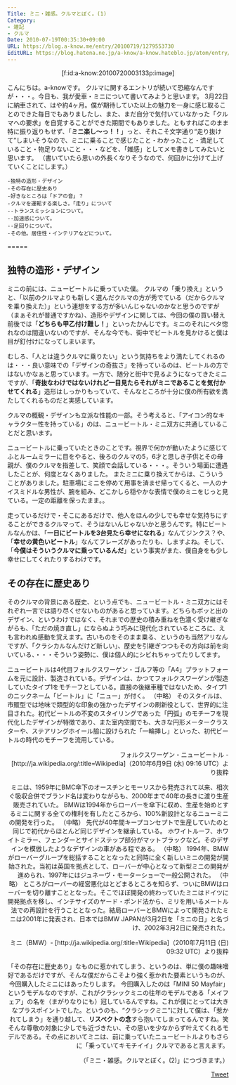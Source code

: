 ```yaml
---
Title: ミニ・雑感。クルマとぼく。(1)
Category:
- 雑記
- クルマ
Date: 2010-07-19T00:35:30+09:00
URL: https://blog.a-know.me/entry/20100719/1279553730
EditURL: https://blog.hatena.ne.jp/a-know/a-know.hateblo.jp/atom/entry/12921228815727979828
---
```


<div align=center>[f:id:a-know:20100720003133p:image]</div>


こんにちは。a-knowです。
クルマに関するエントリが続いて恐縮なんですが・・・。今日も、我が愛車・ミニについて書いてみようと思います。
3月22日に納車されて、はや約4ヶ月。僕が期待していた以上の魅力を一身に感じ取ることのできた毎日でもありましたし、また、まだ自分で気付いていなかった「クルマへの要求」を自覚することができた期間でもありました。ともすればこのまま特に振り返りもせず、「<span style="font-weight:bold;">ミニ楽し〜っ！！</span>」っと、それこそ文字通り“走り抜けて”しまいそうなので、ミニに乗ることで感じたこと・わかったこと・満足していること・物足りないこと・・・などを、「雑感」としてメモ書きしてみたいと思います。
（書いていたら思いの外長くなりそうなので、何回かに分けて上げていくことにします。）


```
-独特の造形・デザイン
-その存在に歴史あり
-好きなところは「ドアの音」？
-クルマを運転する楽しさ。「走り」について
--トランスミッションについて。
--加速感について。
--足回りについて。
-その他。居住性・インテリアなどについて。
```


=====


## 独特の造形・デザイン
ミニの前には、ニュービートルに乗っていた僕。
クルマの「乗り換え」というと、「以前のクルマよりも新しく選んだクルマの方が秀でている（だからクルマを乗り換えた）」という連想をする方が多いんじゃないのかなと思うのですが（まぁそれが普通ですかね）、造形やデザインに関しては、今回の僕の買い替え前後では「<span style="font-weight:bold;">どちらも甲乙付け難し！</span>」といったかんじです。ミニのそれにベタ惚れなのは間違いないのですが、そんな今でも、街中でビートルを見かけると僕は目が釘付けになってしまいます。

むしろ、「人とは違うクルマに乗りたい」という気持ちをより満たしてくれるのは・・・良い意味での「デザインの奇抜さ」を持っているのは、ビートルの方ではないかなぁと思っています。一方で、随分と街中で見るようになってきたミニですが、「<span style="font-weight:bold;">奇抜なわけではないけれど一目見たらそれがミニであることを気付かせてくれる</span>」造形はしっかりもっていて、そんなところが十分に僕の所有欲を満たしてくれるものだと実感しています。


クルマの概観・デザインも立派な性能の一部。そう考えると、「アイコン的なキャラクター性を持っている」のは、ニュービートル・ミニ双方に共通していることだと思います。

ニュービートルに乗っていたときのことです。視界で何かが動いたように感じてふとルームミラーに目をやると、後ろのクルマの5，6才と思しき子供とその母親が、僕のクルマを指差して、笑顔で会話している・・・。そういう場面に遭遇したことが、何度となくありました。
またミニに乗り換えてからは、こういうことがありました。駐車場にミニを停めて用事を済ませ帰ってくると、一人のナイスミドルな男性が、腕を組み、どこかしら穏やかな表情で僕のミニをじっと見ている。一定の距離を保ったまま。。


走っているだけで・そこにあるだけで、他人をほんの少しでも幸せな気持ちにすることができるクルマって、そうはないんじゃないかと思うんです。特にビートルなんかは、「<span style="font-weight:bold;">一日にビートルを3台見たら幸せになれる</span>」なんてジンクス？や、「<span style="font-weight:bold;">幸せの黄色いビートル</span>」なんてフレーズがあったりも、しますよね。そして、「<span style="font-weight:bold;">今僕はそういうクルマに乗っているんだ</span>」という事実がまた、僕自身をも少し幸せにしてくれたりするわけです。


## その存在に歴史あり
そのクルマの背景にある歴史、という点でも、ニュービートル・ミニ双方にはそれぞれ一言では語り尽くせないものがあると思っています。どちらもポッと出のデザイン、というわけではなく、それまでの歴史の積み重ねを色濃く受け継ぎながらも、「ただの焼き直し」にならぬよう巧みに現代化されているところに、えも言われぬ感動を覚えます。古いものをそのまま乗る、というのも当然アリなんですが、「クラシカルなんだけど新しい」、歴史を引継ぎつつもその方向は前を向いている、・・・そういう姿勢に、僕は個人的にシビれちゃってたりしてます。


>
ニュービートルは4代目フォルクスワーゲン・ゴルフ等の「A4」プラットフォームを元に設計、製造されている。デザインは、かつてフォルクスワーゲンが製造していたタイプ1をモチーフとしている。直接の後継車種ではないため、タイプ1のニックネーム「ビートル」に「ニュー」が付く。
（中略）
そのスタイルは、市販型では地味で類型的な印象の強かったデザインの刷新役として、世界的に注目された。初代ビートルの不変のスタイリングであった「円弧」のモチーフを現代化したデザインが特徴であり、また室内空間でも、大きな円形メータークラスターや、ステアリングホイール脇に設けられた「一輪挿し」といった、初代ビートルの時代のモチーフを流用している。
<div align=right>フォルクスワーゲン・ニュービートル - [http://ja.wikipedia.org/:title=Wikipedia]（2010年6月9日 (水) 09:16 UTC）より抜粋<div>


>
ミニは、1959年にBMC傘下のオースチンとモーリスから発売されて以来、相次ぐ吸収合併でブランド名は変わりながらも、2000年まで40年の長きに渡り生産販売されていた。
BMWは1994年からローバーを傘下に収め、生産を始めとするミニに関する全ての権利を有したところから、100%新設計となるニューミニの開発を行った。
（中略）
先代が40年間キープコンセプトで生産していたのと同じで初代からほとんど同じデザインを継承している。 ホワイトルーフ、ホワイトミラー、フェンダーとサイドステップ部分がマットブラックなど。そのデザインを模倣したようなデザインの車がある程である。
（中略）
1994年、BMWがローバーグループを総括することとなったと同時に全く新しいミニの開発が開始された。当初は英国を拠点として、ローバーが中心となって新型ミニの開発が進められ、1997年にはジュネーヴ・モーターショーで一般公開された。
（中略）
ところがローバーの経営悪化はとどまるところを知らず、ついにBMWはローバーを切り離すこととなった。そこでほぼ開発の終わっていたミニはドイツに開発拠点を移し、インチサイズのヤード・ポンド法から、ミリを用いるメートル法での再設計を行うこととなった。結局ローバーとBMWによって開発されたミニは2001年に発表され、日本ではBMW JAPANが3月2日を「ミニの日」と名づけ、2002年3月2日に発売された。
<div align=right>ミニ（BMW）- [http://ja.wikipedia.org/:title=Wikipedia]（2010年7月11日 (日) 09:32 UTC）より抜粋</div>



「その存在に歴史あり」なものに惹かれてしまう、というのは、単に僕の趣味嗜好であるだけですが、そんな僕だからこそより強く惹かれた要素というものが、今回購入したミニにはあったりします。
今回購入したのは「MINI 50 Mayfair」というモデルなのですが、これがクラシックミニの往年のモデルである「メイフェア」の名を（まがりなりにも）冠しているんですね。これが僕にとっては大きなプラスポイントでした。というのも、“クラシックミニ”に対して僕は、「惹かれてしまう」を通り越して、<span style="font-weight:bold;">リスペクトの念</span>すら抱いてしまってるんですね。笑
そんな尊敬の対象に少しでも近づきたい、その思いを少なからず叶えてくれるモデルである。その点においてミニは、前に乗っていたニュービートルよりもさらに「乗っていてキモチイイ」クルマであると言えます。


（「ミニ・雑感。クルマとぼく。(2)」につづきます。）



<a href="http://twitter.com/share" class="twitter-share-button" data-count="horizontal" data-via="a_know" data-related="CDiT_info" data-lang="ja">Tweet</a><script type="text/javascript" src="//platform.twitter.com/widgets.js"></script>


<script src="https://moshi-moshi.moshimo.works/moshimoshi/a_know_blog/20100719-1279553730?title=%E3%83%9F%E3%83%8B%E3%83%BB%E9%9B%91%E6%84%9F%E3%80%82%E3%82%AF%E3%83%AB%E3%83%9E%E3%81%A8%E3%81%BC%E3%81%8F%E3%80%82(1)"></script>
